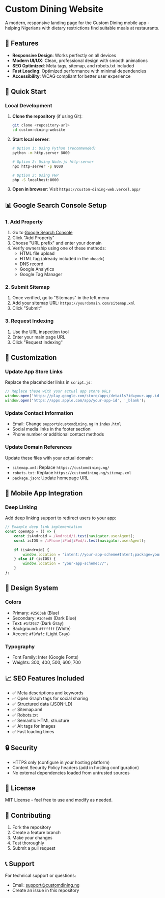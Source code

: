 # Custom Dining Website

A modern, responsive landing page for the Custom Dining mobile app - helping Nigerians with dietary restrictions find suitable meals at restaurants.

## 🌟 Features

- **Responsive Design**: Works perfectly on all devices
- **Modern UI/UX**: Clean, professional design with smooth animations
- **SEO Optimized**: Meta tags, sitemap, and robots.txt included
- **Fast Loading**: Optimized performance with minimal dependencies
- **Accessibility**: WCAG compliant for better user experience

## 🚀 Quick Start

### Local Development

1. **Clone the repository** (if using Git):
   ```bash
   git clone <repository-url>
   cd custom-dining-website
   ```

2. **Start local server**:
   ```bash
   # Option 1: Using Python (recommended)
   python -m http.server 8000
   
   # Option 2: Using Node.js http-server
   npx http-server -p 8000
   
   # Option 3: Using PHP
   php -S localhost:8000
   ```

3. **Open in browser**:
   Visit `https://custom-dining-web.vercel.app/`


## 📊 Google Search Console Setup

### 1. Add Property
1. Go to [Google Search Console](https://search.google.com/search-console/)
2. Click "Add Property"
3. Choose "URL prefix" and enter your domain
4. Verify ownership using one of these methods:
   - HTML file upload
   - HTML tag (already included in the `<head>`)
   - DNS record
   - Google Analytics
   - Google Tag Manager

### 2. Submit Sitemap
1. Once verified, go to "Sitemaps" in the left menu
2. Add your sitemap URL: `https://yourdomain.com/sitemap.xml`
3. Click "Submit"

### 3. Request Indexing
1. Use the URL inspection tool
2. Enter your main page URL
3. Click "Request Indexing"

## 🔧 Customization

### Update App Store Links
Replace the placeholder links in `script.js`:
```javascript
// Replace these with your actual app store URLs
window.open('https://play.google.com/store/apps/details?id=your.app.id', '_blank');
window.open('https://apps.apple.com/app/your-app-id', '_blank');
```

### Update Contact Information
- Email: Change `support@customdining.ng` in `index.html`
- Social media links in the footer section
- Phone number or additional contact methods

### Update Domain References
Update these files with your actual domain:
- `sitemap.xml`: Replace `https://customdining.ng/`
- `robots.txt`: Replace `https://customdining.ng/sitemap.xml`
- `package.json`: Update homepage URL

## 📱 Mobile App Integration

### Deep Linking
Add deep linking support to redirect users to your app:
```javascript
// Example deep link implementation
const openApp = () => {
    const isAndroid = /Android/i.test(navigator.userAgent);
    const isIOS = /iPhone|iPad|iPod/i.test(navigator.userAgent);
    
    if (isAndroid) {
        window.location = "intent://your-app-scheme#Intent;package=your.package.name;end";
    } else if (isIOS) {
        window.location = "your-app-scheme://";
    }
};
```

## 🎨 Design System

### Colors
- Primary: `#2563eb` (Blue)
- Secondary: `#1d4ed8` (Dark Blue)
- Text: `#1f2937` (Dark Gray)
- Background: `#ffffff` (White)
- Accent: `#f8fafc` (Light Gray)

### Typography
- Font Family: Inter (Google Fonts)
- Weights: 300, 400, 500, 600, 700

## 📈 SEO Features Included

- ✅ Meta descriptions and keywords
- ✅ Open Graph tags for social sharing
- ✅ Structured data (JSON-LD)
- ✅ Sitemap.xml
- ✅ Robots.txt
- ✅ Semantic HTML structure
- ✅ Alt tags for images
- ✅ Fast loading times

## 🔒 Security

- HTTPS only (configure in your hosting platform)
- Content Security Policy headers (add in hosting configuration)
- No external dependencies loaded from untrusted sources

## 📄 License

MIT License - feel free to use and modify as needed.

## 🤝 Contributing

1. Fork the repository
2. Create a feature branch
3. Make your changes
4. Test thoroughly
5. Submit a pull request

## 📞 Support

For technical support or questions:
- Email: support@customdining.ng
- Create an issue in this repository 